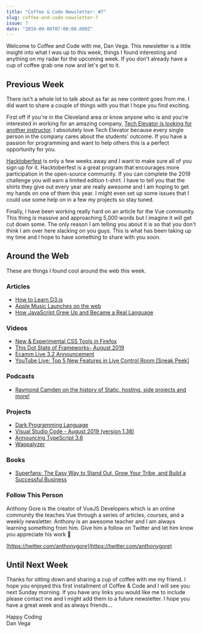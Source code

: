 ```yaml
---
title: "Coffee & Code Newsletter: #7"
slug: coffee-and-code-newsletter-7
issue: 7
date: "2019-09-08T07:00:00.000Z"
---
```


Welcome to Coffee and Code with me, Dan Vega. This newsletter is a little insight into what I was up to this week, things I found interesting and anything on my radar for the upcoming week. If you don't already have a cup of coffee grab one now and let's get to it.

## Previous Week

There isn't a whole lot to talk about as far as new content goes from me. I did want to share a couple of things with you that I hope you find exciting.

First off if you're in the Cleveland area or know anyone who is and you're interested in working for an amazing company, [Tech Elevator is looking for another instructor](https://www.techelevator.com/become-an-instructor). I absolutely love Tech Elevator because every single person in the company cares about the students' outcome. If you have a passion for programming and want to help others this is a perfect opportunity for you.

[Hacktoberfest](https://hacktoberfest.digitalocean.com/) is only a few weeks away and I want to make sure all of you sign up for it. Hacktoberfest is a great program that encourages more participation in the open-source community. If you can complete the 2019 challenge you will earn a limited edition t-shirt. I have to tell you that the shirts they give out every year are really awesome and I am hoping to get my hands on one of them this year. I might even set up some issues that I could use some help on in a few my projects so stay tuned.

Finally, I have been working really hard on an article for the Vue community. This thing is massive and approaching 5,000 words but I imagine it will get cut down some. The only reason I am telling you about it is so that you don't think I am over here slacking on you guys. This is what has been taking up my time and I hope to have something to share with you soon.

## Around the Web

These are things I found cool around the web this week.

### Articles

- [How to Learn D3.js](https://wattenberger.com/blog/d3)
- [Apple Music Launches on the web](https://beta.music.apple.com/us/browse)
- [How JavaScript Grew Up and Became a Real Language](https://medium.com/young-coder/how-javascript-grew-up-and-became-a-real-language-17a0b948b77f)

### Videos

- [New & Experimental CSS Tools in Firefox](https://www.youtube.com/watch?v=lHBE0mIDTHk)
- [This Dot State of Frameworks- August 2019](https://www.youtube.com/watch?v=6Ievupll1ng)
- [Ecamm Live 3.2 Announcement](https://www.youtube.com/watch?v=eveoy_So-nA)
- [YouTube Live: Top 5 New Features in Live Control Room [Sneak Peek]](https://www.youtube.com/watch?v=JMU4eYGpES8)

### Podcasts

- [Raymond Camden on the history of Static, hosting, side projects and more!](https://thatsmyjamstack.com/posts/raymond-camden/)

### Projects

- [Dark Programming Language](https://darklang.com/)
- [Visual Studio Code - August 2019 (version 1.38)](https://code.visualstudio.com/updates/v1_38)
- [Announcing TypeScript 3.6](https://devblogs.microsoft.com/typescript/announcing-typescript-3-6/)
- [Wappalyzer](https://www.wappalyzer.com)

### Books

- [Superfans: The Easy Way to Stand Out, Grow Your Tribe, and Build a Successful Business](https://amzn.to/2A0aOqp)

### Follow This Person

Anthony Gore is the creator of VueJS Developers which is an online community the teaches Vue through a series of articles, courses, and a weekly newsletter. Anthony is an awesome teacher and I am always learning something from him. Give him a follow on Twitter and let him know you appreciate his work 👋

[https://twitter.com/anthonygore](https://twitter.com/anthonygore)

## Until Next Week

Thanks for sitting down and sharing a cup of coffee with me my friend. I hope you enjoyed this first installment of Coffee & Code and I will see you next Sunday morning. If you have any links you would like me to include please contact me and I might add them to a future newsletter. I hope you have a great week and as always friends...

Happy Coding<br/>
Dan Vega
